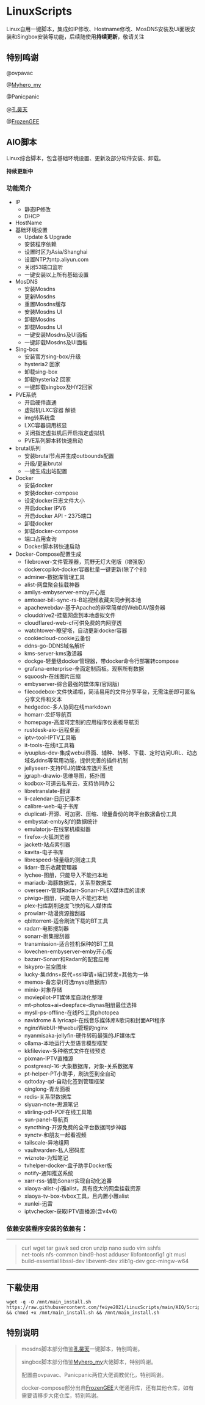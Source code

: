 # LinuxScripts
Linux自用一键脚本，集成如IP修改、Hostname修改、MosDNS安装及Ui面板安装和Singbox安装等功能，后续随使用**持续更新**，敬请关注

## 特别鸣谢
@ovpavac

@[Myhero_my](https://github.com/52shell/sing-box-mosdns-fakeip)

@Panicpanic 

@[孔昊天](https://github.com/KHTdhl/AIO/blob/main/3.%E7%BD%91%E7%BB%9C%E7%9B%B8%E5%85%B3/DNS/mosdns%E6%95%99%E7%A8%8B%E4%B8%8E%E9%85%8D%E7%BD%AE%E6%96%87%E4%BB%B6/0.mosdns%2Bui%E6%90%AD%E5%BB%BA%E6%95%99%E7%A8%8B.md)

@[FrozenGEE](https://github.com/FrozenGEE/compose)

## AIO脚本
Linux综合脚本，包含基础环境设置、更新及部分软件安装、卸载。

**持续更新中**

### 功能简介
 - IP
   - 静态IP修改
   - DHCP
 - HostName
 - 基础环境设置
   - Update & Upgrade
   - 安装程序依赖
   - 设置时区为Asia/Shanghai
   - 设置NTP为ntp.aliyun.com
   - 关闭53端口监听
   - 一键安装以上所有基础设置
 - MosDNS
   - 安装Mosdns
   - 更新Mosdns   
   - 重置Mosdns缓存
   - 安装Mosdns UI
   - 卸载Mosdns
   - 卸载Mosdns UI   
   - 一键安装Mosdns及UI面板
   - 一键卸载Mosdns及UI面板
 - Sing-box
   - 安装官方sing-box/升级
   - hysteria2 回家
   - 卸载sing-box
   - 卸载hysteria2 回家
   - 一键卸载singbox及HY2回家
 - PVE系统
   - 开启硬件直通
   - 虚拟机/LXC容器 解锁
   - img转系统盘
   - LXC容器调用核显
   - 关闭指定虚拟机后开启指定虚拟机
   - PVE系列脚本转快速启动
 - brutal系列
   - 安装brutal节点并生成outbounds配置
   - 升级/更新brutal
   - 一键生成出站配置
 - Docker
   - 安装docker
   - 安装docker-compose
   - 设定docker日志文件大小
   - 开启docker IPV6
   - 开启docker API - 2375端口
   - 卸载docker
   - 卸载docker-compose
   - 端口占用查询
   - Docker脚本转快速启动
 - Docker-Compose配置生成
   - filebrower-文件管理器，荒野无灯大佬版（增强版）
   - dockercopilot-docker容器批量一键更新(除了个别)
   - adminer-数据库管理工具
   - alist-网盘聚合挂载神器
   - amilys-embyserver-emby开心版
   - amtoaer-bili-sync-rs-B站视频收藏夹同步到本地    
   - apachewebdav-基于Apache的非常简单的WebDAV服务器
   - clouddrive2-挂载网盘到本地虚拟文件
   - cloudflared-web-cf可供免费的内网穿透
   - watchtower-瞭望塔，自动更新docker容器
   - cookiecloud-cookie云备份
   - ddns-go-DDNS域名解析
   - kms-server-kms激活器
   - dockge-轻量级docker管理器，带docker命令行部署转compose
   - grafana-enterprise-全面定制面板。观察所有数据
   - squoosh-在线图片压缩
   - embyserver-综合最强的媒体库(官网版)
   - filecodebox-文件快递柜，简洁易用的文件分享平台，无需注册即可匿名分享文件和文本
   - hedgedoc-多人协同在线markdown
   - homarr-龙虾导航页
   - homepage-高度可定制的应用程序仪表板导航页
   - rustdesk-aio-远程桌面
   - iptv-tool-IPTV工具箱
   - it-tools-在线it工具箱
   - iyuuplus-dev-集成webui界面、辅种、转移、下载、定时访问URL、动态域名ddns等常用功能，提供完善的插件机制
   - jellyseerr-支持PEJ的媒体库选片系统
   - jgraph-drawio-思维导图，拓扑图
   - kodbox-可道云私有云，支持协同办公
   - libretranslate-翻译
   - li-calendar-日历记事本
   - calibre-web-电子书库
   - duplicati-开源、可加密、压缩、增量备份的跨平台数据备份工具
   - embystat-emby&jf的数据统计
   - emulatorjs-在线掌机模拟器
   - firefox-火狐浏览器
   - jackett-站点索引器
   - kavita-电子书库
   - librespeed-轻量级的测速工具
   - lidarr-音乐收藏管理器
   - lychee-图册，只能导入不能扫本地
   - mariadb-海豚数据库，关系型数据库
   - overseerr-管理Radarr-Sonarr-PLEX媒体库的请求
   - piwigo-图册，只能导入不能扫本地
   - plex-扫库刮削速度飞快的私人媒体库
   - prowlarr-动漫资源搜刮器
   - qbittorrent-适合刷流下载的BT工具
   - radarr-电影搜刮器
   - sonarr-剧集搜刮器
   - transmission-适合挂机保种的BT工具
   - lovechen-embyserver-emby开心版
   - bazarr-Sonarr和Radarr的配套应用
   - lskypro-兰空图床
   - lucky-集ddns+反代+ssl申请+端口转发+其他为一体
   - memos-备忘录(可选mysql数据库)
   - minio-对象存储
   - moviepilot-PT媒体库自动化整理
   - mt-photos+ai+deepface-diynas相册最佳选择
   - mysll-ps-offline-在线PS工具photopea
   - navidrome & lyricapi-在线音乐媒体库&歌词和封面API程序
   - nginxWebUI-带webui管理的nginx
   - nyanmisaka-jellyfin-硬件转码最强的JF媒体库
   - ollama-本地运行大型语言模型框架
   - kkfileview-多种格式文件在线预览
   - pixman-IPTV直播源
   - postgresql-16-大象数据库，对象-关系数据库
   - pt-helper-PT小助手，刷流签到全自动
   - qdtoday-qd-自动化签到管理框架
   - qinglong-青龙面板
   - redis-关系型数据库
   - siyuan-note-思源笔记
   - stirling-pdf-PDF在线工具箱
   - sun-panel-导航页
   - syncthing-开源免费的全平台数据同步神器
   - synctv-和朋友一起看视频
   - tailscale-异地组网
   - vaultwarden-私人密码库
   - wiznote-为知笔记
   - tvhelper-docker-盒子助手Docker版
   - notify-通知推送系统
   - xarr-rss-辅助Sonarr实现自动化追番
   - xiaoya-alist-小雅alist，具有庞大的网盘挂载资源
   - xiaoya-tv-box-tvbox工具，且内置小雅alist
   - xunlei-迅雷
   - iptvchecker-获取IPTV直播源(含v4v6)

 ### 依赖安装程序安装的依赖有：
 ---
 > curl  wget  tar  gawk  sed  cron  unzip  nano  sudo  vim  sshfs  
 > net-tools  nfs-common  bind9-host  adduser  libfontconfig1  git
 > musl  build-essential  libssl-dev  libevent-dev  zlib1g-dev
 > gcc-mingw-w64
---

## 下载使用
```shell
wget -q -O /mnt/main_install.sh https://raw.githubusercontent.com/feiye2021/LinuxScripts/main/AIO/Scripts/main_install.sh && chmod +x /mnt/main_install.sh && /mnt/main_install.sh
```

## 特别说明
> mosdns脚本部分借鉴[孔昊天](https://github.com/KHTdhl/AIO/blob/main/3.%E7%BD%91%E7%BB%9C%E7%9B%B8%E5%85%B3/DNS/mosdns%E6%95%99%E7%A8%8B%E4%B8%8E%E9%85%8D%E7%BD%AE%E6%96%87%E4%BB%B6/0.mosdns%2Bui%E6%90%AD%E5%BB%BA%E6%95%99%E7%A8%8B.md)一键脚本，特别鸣谢。
> 
> singbox脚本部分借鉴[Myhero_my](https://github.com/52shell/sing-box-mosdns-fakeip)大佬脚本，特别鸣谢。
> 
> 配置由ovpavac、Panicpanic两位大佬调教优化，特别鸣谢。
> 
> docker-compose部分出自[FrozenGEE](https://github.com/FrozenGEE/compose)大佬通用库，还有其他仓库，如有需要请移步大佬仓库，特别鸣谢。